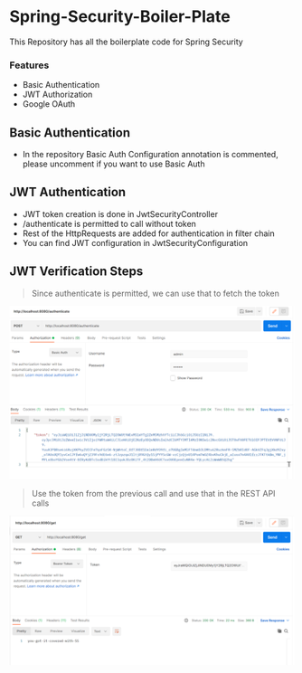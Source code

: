 # Spring-Security-Boiler-Plate
This Repository has all the boilerplate code for Spring Security

### Features

- Basic Authentication
- JWT Authorization
- Google OAuth

## Basic Authentication

- In the repository Basic Auth Configuration annotation is commented, please uncomment if you want to use Basic Auth


## JWT Authentication

- JWT token creation is done in JwtSecurityController
- /authenticate is permitted to call without token
- Rest of the HttpRequests are added for authentication in filter chain
- You can find JWT configuration in JwtSecurityConfiguration

## JWT Verification Steps

> Since authenticate is permitted, we can use that to fetch the token

![Authentication](/images/authenticate.png)


> Use the token from the previous call and use that in the REST API calls

![Get](/images/get.png)

